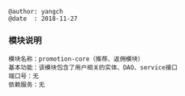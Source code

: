 ```
@author: yangch
@date  : 2018-11-27
```

### 模块说明 ###
```
模块名称：promotion-core（推荐、返佣模块）
基本功能：该模块包含了用户相关的实体、DAO、service接口
端口号：无
依赖服务：无

```

